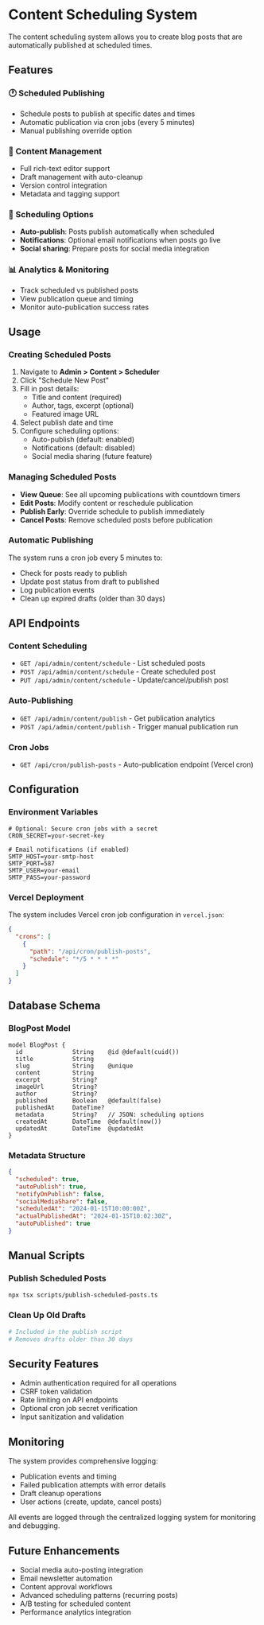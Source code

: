 # Content Scheduling System

The content scheduling system allows you to create blog posts that are automatically published at scheduled times.

## Features

### 🕐 Scheduled Publishing
- Schedule posts to publish at specific dates and times
- Automatic publication via cron jobs (every 5 minutes)
- Manual publishing override option

### 📝 Content Management
- Full rich-text editor support
- Draft management with auto-cleanup
- Version control integration
- Metadata and tagging support

### 🎯 Scheduling Options
- **Auto-publish**: Posts publish automatically when scheduled
- **Notifications**: Optional email notifications when posts go live
- **Social sharing**: Prepare posts for social media integration

### 📊 Analytics & Monitoring
- Track scheduled vs published posts
- View publication queue and timing
- Monitor auto-publication success rates

## Usage

### Creating Scheduled Posts

1. Navigate to **Admin > Content > Scheduler**
2. Click "Schedule New Post"
3. Fill in post details:
   - Title and content (required)
   - Author, tags, excerpt (optional)
   - Featured image URL
4. Select publish date and time
5. Configure scheduling options:
   - Auto-publish (default: enabled)
   - Notifications (default: disabled)
   - Social media sharing (future feature)

### Managing Scheduled Posts

- **View Queue**: See all upcoming publications with countdown timers
- **Edit Posts**: Modify content or reschedule publication
- **Publish Early**: Override schedule to publish immediately
- **Cancel Posts**: Remove scheduled posts before publication

### Automatic Publishing

The system runs a cron job every 5 minutes to:
- Check for posts ready to publish
- Update post status from draft to published
- Log publication events
- Clean up expired drafts (older than 30 days)

## API Endpoints

### Content Scheduling
- `GET /api/admin/content/schedule` - List scheduled posts
- `POST /api/admin/content/schedule` - Create scheduled post
- `PUT /api/admin/content/schedule` - Update/cancel/publish post

### Auto-Publishing
- `GET /api/admin/content/publish` - Get publication analytics
- `POST /api/admin/content/publish` - Trigger manual publication run

### Cron Jobs
- `GET /api/cron/publish-posts` - Auto-publication endpoint (Vercel cron)

## Configuration

### Environment Variables
```env
# Optional: Secure cron jobs with a secret
CRON_SECRET=your-secret-key

# Email notifications (if enabled)
SMTP_HOST=your-smtp-host
SMTP_PORT=587
SMTP_USER=your-email
SMTP_PASS=your-password
```

### Vercel Deployment
The system includes Vercel cron job configuration in `vercel.json`:

```json
{
  "crons": [
    {
      "path": "/api/cron/publish-posts",
      "schedule": "*/5 * * * *"
    }
  ]
}
```

## Database Schema

### BlogPost Model
```prisma
model BlogPost {
  id              String    @id @default(cuid())
  title           String
  slug            String    @unique
  content         String
  excerpt         String?
  imageUrl        String?
  author          String?
  published       Boolean   @default(false)
  publishedAt     DateTime?
  metadata        String?   // JSON: scheduling options
  createdAt       DateTime  @default(now())
  updatedAt       DateTime  @updatedAt
}
```

### Metadata Structure
```json
{
  "scheduled": true,
  "autoPublish": true,
  "notifyOnPublish": false,
  "socialMediaShare": false,
  "scheduledAt": "2024-01-15T10:00:00Z",
  "actualPublishedAt": "2024-01-15T10:02:30Z",
  "autoPublished": true
}
```

## Manual Scripts

### Publish Scheduled Posts
```bash
npx tsx scripts/publish-scheduled-posts.ts
```

### Clean Up Old Drafts
```bash
# Included in the publish script
# Removes drafts older than 30 days
```

## Security Features

- Admin authentication required for all operations
- CSRF token validation
- Rate limiting on API endpoints
- Optional cron job secret verification
- Input sanitization and validation

## Monitoring

The system provides comprehensive logging:
- Publication events and timing
- Failed publication attempts with error details
- Draft cleanup operations
- User actions (create, update, cancel posts)

All events are logged through the centralized logging system for monitoring and debugging.

## Future Enhancements

- Social media auto-posting integration
- Email newsletter automation
- Content approval workflows
- Advanced scheduling patterns (recurring posts)
- A/B testing for scheduled content
- Performance analytics integration